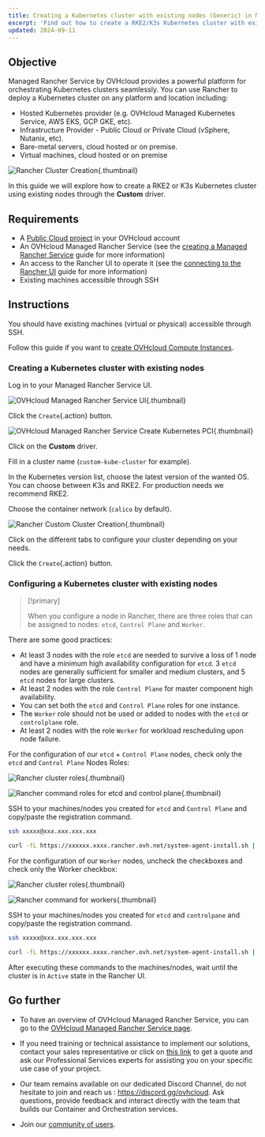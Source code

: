 ```yaml
---
title: Creating a Kubernetes cluster with existing nodes (Generic) in MRS
excerpt: 'Find out how to create a RKE2/K3s Kubernetes cluster with existing nodes on a Managed Rancher Service'
updated: 2024-09-11
---
```


## Objective

Managed Rancher Service by OVHcloud provides a powerful platform for orchestrating Kubernetes clusters seamlessly. You can use Rancher to deploy a Kubernetes cluster on any platform and location including:

- Hosted Kubernetes provider (e.g. OVHcloud Managed Kubernetes Service, AWS EKS, GCP GKE, etc).
- Infrastructure Provider - Public Cloud or Private Cloud (vSphere, Nutanix, etc).
- Bare-metal servers, cloud hosted or on premise.
- Virtual machines, cloud hosted or on premise

![Rancher Cluster Creation](images/rancher-cluster-creation.jpg){.thumbnail}

In this guide we will explore how to create a RKE2 or K3s Kubernetes cluster using existing nodes through the **Custom** driver.

## Requirements

- A [Public Cloud project](/links/public-cloud/public-cloud) in your OVHcloud account
- An OVHcloud Managed Rancher Service (see the [creating a Managed Rancher Service](/pages/public_cloud/containers_orchestration/managed_rancher_service/create-update-rancher) guide for more information)
- An access to the Rancher UI to operate it (see the [connecting to the Rancher UI](/pages/public_cloud/containers_orchestration/managed_rancher_service/create-update-rancher) guide for more information)
- Existing machines accessible through SSH

## Instructions

You should have existing machines (virtual or physical) accessible through SSH.

Follow this guide if you want to [create OVHcloud Compute Instances](/pages/public_cloud/compute/public-cloud-first-steps).

### Creating a Kubernetes cluster with existing nodes 

Log in to your Managed Rancher Service UI.

![OVHcloud Managed Rancher Service UI](images/rancher-ui.png){.thumbnail}

Click the `Create`{.action} button.

![OVHcloud Managed Rancher Service Create Kubernetes PCI](images/rancher-create-custom.png){.thumbnail}

Click on the **Custom** driver.

Fill in a cluster name (`custom-kube-cluster` for example).

In the Kubernetes version list, choose the latest version of the wanted OS. You can choose between K3s and RKE2. For production needs we recommend RKE2.

Choose the container network (`calico` by default).

![Rancher Custom Cluster Creation](images/rancher-cluster-creation.png){.thumbnail}

Click on the different tabs to configure your cluster depending on your needs.

Click the `Create`{.action} button.

### Configuring a Kubernetes cluster with existing nodes 

> [!primary]
>
> When you configure a node in Rancher, there are three roles that can be assigned to nodes: `etcd`, `Control Plane` and `Worker`.

There are some good practices:

- At least 3 nodes with the role `etcd` are needed to survive a loss of 1 node and have a minimum high availability configuration for `etcd`. 3 `etcd` nodes are generally sufficient for smaller and medium clusters, and 5 `etcd` nodes for large clusters.
- At least 2 nodes with the role `Control Plane` for master component high availability.
- You can set both the `etcd` and `Control Plane` roles for one instance.
- The `Worker` role should not be used or added to nodes with the `etcd` or `controlplane` role.
- At least 2 nodes with the role `Worker` for workload rescheduling upon node failure.

For the configuration of our `etcd` + `Control Plane` nodes, check only the `etcd` and `Control Plane` Nodes Roles:

![Rancher cluster roles](images/rancher-cluster-roles.png){.thumbnail}

![Rancher command roles for etcd and control plane](images/rancher-cluster-roles-command.png){.thumbnail}

SSH to your machines/nodes you created for `etcd` and `Control Plane` and copy/paste the registration command.

```bash
ssh xxxxx@xxx.xxx.xxx.xxx

curl -fL https://xxxxxx.xxxx.rancher.ovh.net/system-agent-install.sh | sudo  sh -s - --server https://xxxxxx.xxxx.rancher.ovh.net --label 'cattle.io/os=linux' --token z2r458coqudhfilgdsifgdsqilgfqsdigfidsufgoisdnvzj --etcd --controlplane
```

For the configuration of our `Worker` nodes, uncheck the checkboxes and check only the Worker checkbox:

![Rancher cluster roles](images/rancher-cluster-roles-worker.png){.thumbnail}

![Rancher command for workers](images/rancher-command-worker.png){.thumbnail}

SSH to your machines/nodes you created for `etcd` and `controlpane` and copy/paste the registration command.

```bash
ssh xxxxx@xxx.xxx.xxx.xxx

curl -fL https://xxxxxx.xxxx.rancher.ovh.net/system-agent-install.sh | sudo  sh -s - --server https://xxxxxx.xxxx.rancher.ovh.net --label 'cattle.io/os=linux' --token z2r458coqudhfilgdsifgdsqilgfqsdigfidsufgoisdnvzj --worker
```

After executing these commands to the machines/nodes, wait until the cluster is in `Active` state in the Rancher UI.

## Go further

- To have an overview of OVHcloud Managed Rancher Service, you can go to the [OVHcloud Managed Rancher Service page](/links/public-cloud/rancher).

- If you need training or technical assistance to implement our solutions, contact your sales representative or click on [this link](/links/professional-services) to get a quote and ask our Professional Services experts for assisting you on your specific use case of your project.

- Our team remains available on our dedicated Discord Channel, do not hesitate to join and reach us : <https://discord.gg/ovhcloud>. Ask questions, provide feedback and interact directly with the team that builds our Container and Orchestration services.

- Join our [community of users](/links/community).